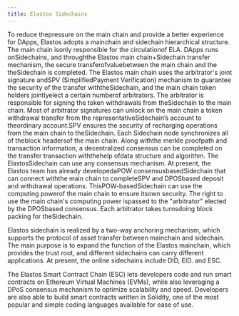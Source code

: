 ```yaml
---
title: Elastos Sidechains
---
```


To reduce thepressure on the main chain and provide a better experience for DApps, Elastos adopts a mainchain and sidechain hierarchical structure. The main chain isonly responsible for the circulationof ELA. DApps runs onSidechains, and throughthe Elastos main chain+Sidechain transfer mechanism,
the secure transferofvaluebetween the main chain and the theSidechain is completed.
The Elastos main chain uses the arbitrator's joint signature andSPV (SimplifiedPayment Verification) mechanism to guarantee the security of the transfer
withtheSidechain, and the main chain token holders jointlyelect a certain numberof arbitrators. The arbitrator is responsible for signing the token
withdrawals from theSidechain to the main chain. Most of arbitrator signatures can unlock on the main chain a token withdrawal transfer from the
representativeSidechain’s account to theordinary account.SPV ensures the security of recharging operations from the main chain to theSidechain. Each
Sidechain node synchronizes all of theblock headersof the main chain. Along withthe merkle proofpath and transaction information, a decentralized
consensus can be completed on the transfer transaction withthehelp ofdata structure and algorithm.
The ElastosSidechain can use any consensus mechanism. At present, the Elastos team has already developedaPOW consensusbasedSidechain that can
connect withthe main chain to completeSPV and DPOSbased deposit and withdrawal operations. ThisPOW-basedSidechain can use the computing
powerof the main chain to ensure itsown security. The right to use the main chain's computing power ispassed to the "arbitrator" elected by the DPOSbased consensus. Each arbitrator takes turnsdoing block packing for theSidechain.

Elastos sidechain is realized by a two-way anchoring mechanism, which supports the protocol of asset transfer between mainchain and sidechain. The main purpose is to expand the function of the Elastos mainchain, which provides the trust root, and different sidechains can carry different applications. At present, the online sidechains include DID, EID. and ESC.

The Elastos Smart Contract Chain (ESC) lets developers code and run smart contracts on Ethereum Virtual Machines (EVMs), while also leveraging a DPoS consensus mechanism to optimize scalability and speed. Developers are also able to build smart contracts written in Solidity, one of the most popular and simple coding languages available for ease of use.

